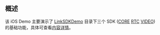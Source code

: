 ## 概述

该 iOS Demo 主要演示了 [LinkSDKDemo](https://github.com/tencentyun/iot-link-ios/tree/master/Source/LinkSDKDemo) 目录下三个 SDK ([CORE](https://github.com/tencentyun/iot-link-ios/tree/master/Source/LinkSDKDemo/Core) [RTC](https://github.com/tencentyun/iot-link-ios/tree/master/Source/LinkSDKDemo/RTC/ui) [VIDEO](https://github.com/tencentyun/iot-link-ios/tree/master/Source/LinkSDKDemo/Video)) 的基础功能，具体可查看[内容详情](https://github.com/tencentyun/iot-link-android/blob/master/sdkdemo/README.md)。